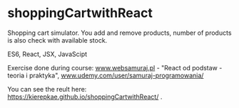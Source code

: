 # shoppingCartwithReact
Shopping cart simulator. You add and remove products, number of products is also check with available stock.


ES6, React, JSX, JavaScipt

Exercise done during course: www.websamuraj.pl - "React od podstaw - teoria i praktyka", www.udemy.com/user/samuraj-programowania/

You can see the reult here: https://kierepkae.github.io/shoppingCartwithReact/ .
